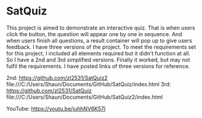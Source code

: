 # SatQuiz

This project is aimed to demonstrate an interactive quiz. That is when users click the button, the question will appear one by one in sequence. And when users finish all questions, a result container will pop up to give users feedback. I have three versions of the project. To meet the requirements set for this project, I included all elements required but it didn't function at all. So I have a 2nd and 3rd simplified versions. Finally it worked, but may not fulfil the requirements. I have posted links of three versions for reference.  

2nd: https://github.com/zl2531/SatQuiz2  
     file:///C:/Users/Shaun/Documents/GitHub/SatQuiz/index.html
3rd: https://github.com/zl2531/SatQuiz  
     file:///C:/Users/Shaun/Documents/GitHub/SatQuiz2/index.html

YouTube: https://youtu.be/juhhNV6K57I
